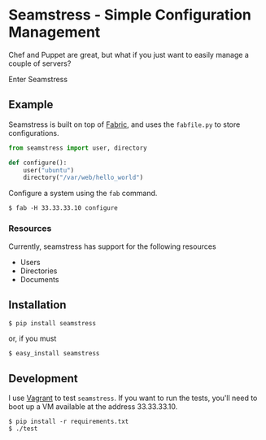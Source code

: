 # Seamstress - Simple Configuration Management

Chef and Puppet are great, but what if you just want to easily manage a couple of servers?

Enter Seamstress

## Example

Seamstress is built on top of [Fabric](fabfile.org), and uses the `fabfile.py` to store configurations.

```python
from seamstress import user, directory

def configure():
    user("ubuntu")
    directory("/var/web/hello_world")
```

Configure a system using the `fab` command.

    $ fab -H 33.33.33.10 configure

### Resources

Currently, seamstress has support for the following resources

- Users
- Directories
- Documents

## Installation

    $ pip install seamstress

or, if you must

    $ easy_install seamstress

## Development

I use [Vagrant](www.vagrantup.com) to test `seamstress`. If you want to run the tests, you'll need to boot up a VM available at the address 33.33.33.10.

    $ pip install -r requirements.txt
    $ ./test


